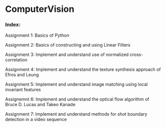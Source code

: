 # ComputerVision

### Index:

Assignment 1: Basics of Python

Assignment 2: Basics of constructing and using Linear Filters

Assignment 3: Implement and understand use of normalized cross-correlation

Assignment 4: Implement and understand the texture synthesis approach of Efros and Leung

Assignment 5: Implement and understand image matching using local invariant features

Assignemnt 6: Implement and understand the optical flow algorithm of Bruce D. Lucas and Takeo Kanade

Assignment 7: Implement and understand methods for shot boundary detection in a video sequence
